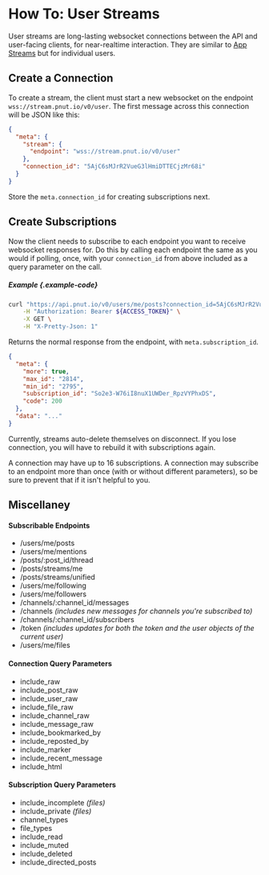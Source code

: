 # How To: User Streams

User streams are long-lasting websocket connections between the API and user-facing clients, for near-realtime interaction. They are similar to [App Streams](../resources/app-streams) but for individual users. 


## Create a Connection

To create a stream, the client must start a new websocket on the endpoint `wss://stream.pnut.io/v0/user`. The first message across this connection will be JSON like this:

```json
{
  "meta": {
    "stream": {
      "endpoint": "wss://stream.pnut.io/v0/user"
    },
    "connection_id": "5AjC6sMJrR2VueG3lHmiDTTECjzMr68i"
  }
}
```

Store the `meta.connection_id` for creating subscriptions next.


## Create Subscriptions

Now the client needs to subscribe to each endpoint you want to receive websocket responses for. Do this by calling each endpoint the same as you would if polling, once, with your `connection_id` from above included as a query parameter on the call.

##### Example {.example-code}

```bash
curl "https://api.pnut.io/v0/users/me/posts?connection_id=5AjC6sMJrR2VueG3lHmiDTTECjzMr68i" \
    -H "Authorization: Bearer ${ACCESS_TOKEN}" \
    -X GET \
    -H "X-Pretty-Json: 1"
```

Returns the normal response from the endpoint, with `meta.subscription_id`.

```json
{
  "meta": {
    "more": true,
    "max_id": "2814",
    "min_id": "2795",
    "subscription_id": "So2e3-W76iI8nuX1UWDer_RpzVYPhxDS",
    "code": 200
  },
  "data": "..."
}
```

Currently, streams auto-delete themselves on disconnect. If you lose connection, you will have to rebuild it with subscriptions again.

A connection may have up to 16 subscriptions. A connection may subscribe to an endpoint more than once (with or without different parameters), so be sure to prevent that if it isn't helpful to you.


## Miscellaney

#### Subscribable Endpoints

* /users/me/posts
* /users/me/mentions
* /posts/:post_id/thread
* /posts/streams/me
* /posts/streams/unified
* /users/me/following
* /users/me/followers
* /channels/:channel_id/messages
* /channels *(includes new messages for channels you're subscribed to)*
* /channels/:channel_id/subscribers
* /token *(includes updates for both the token and the user objects of the current user)*
* /users/me/files

#### Connection Query Parameters

* include_raw
* include_post_raw
* include_user_raw
* include_file_raw
* include_channel_raw
* include_message_raw
* include_bookmarked_by
* include_reposted_by
* include_marker
* include_recent_message
* include_html

#### Subscription Query Parameters

* include_incomplete *(files)*
* include_private *(files)*
* channel_types
* file_types
* include_read
* include_muted
* include_deleted
* include_directed_posts